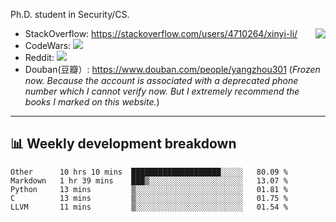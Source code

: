 Ph.D. student in Security/CS.

<img align="right" src="https://github-readme-stats.vercel.app/api?username=li-xin-yi&count_private=true&show_icons=true&hide_title=true&theme=tokyonight" />

- StackOverflow: https://stackoverflow.com/users/4710264/xinyi-li/
- CodeWars: [![](https://www.codewars.com/users/xy-li/badges/micro)](https://www.codewars.com/users/xy-li/)
- Reddit: [![](https://img.shields.io/reddit/user-karma/combined/xy-li?style=social)](https://www.reddit.com/user/xy-li/)
- Douban(豆瓣）: https://www.douban.com/people/yangzhou301  (*Frozen now. Because the account is associated with a deprecated phone number which I cannot verify now. But I extremely recommend the books I marked on this website.*)

---

## 📊 Weekly development breakdown

<!--START_SECTION:waka-->
```text
Other      10 hrs 10 mins  ████████████████████░░░░░   80.09 % 
Markdown   1 hr 39 mins    ███▒░░░░░░░░░░░░░░░░░░░░░   13.07 % 
Python     13 mins         ▒░░░░░░░░░░░░░░░░░░░░░░░░   01.81 % 
C          13 mins         ▒░░░░░░░░░░░░░░░░░░░░░░░░   01.75 % 
LLVM       11 mins         ▒░░░░░░░░░░░░░░░░░░░░░░░░   01.54 % 
```
<!--END_SECTION:waka-->
